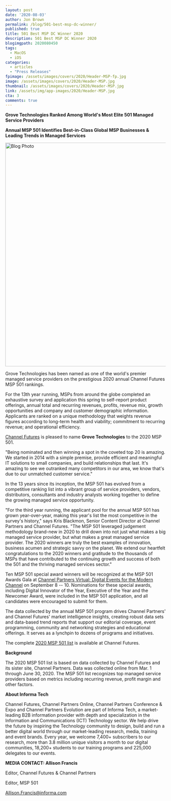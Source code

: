 ```yaml
---
layout: post
date: '2020-08-03'
author: Jon Brown
permalink: /blog/501-best-msp-dc-winner/
published: true
title: 501 Best MSP DC Winner 2020
description: 501 Best MSP DC Winner 2020
blogimgpath: 2020080450
tags:
  - MacOS
  - iOS
categories:
  - articles
  - "Press Releases"
fpimage: /assets/images/covers/2020/Header-MSP-fp.jpg
image: /assets/images/covers/2020/Header-MSP.jpg
thumbnail: /assets/images/covers/2020/Header-MSP.jpg
link: /assets/img/app-images/2020/Header-MSP.jpg
cta: 3
comments: true
---
```

**Grove Technologies Ranked Among World's Most Elite 501 Managed Service Providers**

**Annual MSP 501 Identifies Best-in-Class Global MSP Businesses & Leading Trends in Managed Services**

<img alt="Blog Photo" src="{{ site.site_cdn }}/assets/images/covers/2020/Header-MSP.jpg" class="img-fluid rounded m-2" width="700" />

Grove Technologies has been named as one of the world's premier managed
service providers on the prestigious 2020 annual Channel Futures MSP 501
rankings.

For the 13th year running, MSPs from around the globe completed an
exhaustive survey and application this spring to self-report product
offerings, annual total and recurring revenues, profits, revenue mix,
growth opportunities and company and customer demographic information.
Applicants are ranked on a unique methodology that weights revenue
figures according to long-term health and viability; commitment to
recurring revenue; and operational efficiency.

[Channel Futures](https://www.channelfutures.com/) is pleased to name
**Grove Technologies** to the 2020 MSP 501.

"Being nominated and then winning a spot in the coveted top 20 is
amazing. We started in 2014 with a simple premise, provide efficient and
meaningful IT solutions to small companies, and build relationships that
last. It's amazing to see we outranked many competitors in our area, we
know that's due to our unmatched customer service." 

In the 13 years since its inception, the MSP 501 has evolved from a
competitive ranking list into a vibrant group of service providers,
vendors, distributors, consultants and industry analysts working
together to define the growing managed service opportunity.

"For the third year running, the applicant pool for the annual MSP 501
has grown year-over-year, making this year's list the most competitive
in the survey's history," says Kris Blackmon, Senior Content Director at
Channel Partners and Channel Futures. "The MSP 501 leveraged judgement
methodology brand-new in 2020 to drill down into not just what makes a
big managed service provider, but what makes a great managed service
provider. The 2020 winners are truly the best examples of innovation,
business acumen and strategic savvy on the planet. We extend our
heartfelt congratulations to the 2020 winners and gratitude to the
thousands of MSPs that have contributed to the continuing growth and
success of both the 501 and the thriving managed services sector."

Ten MSP 501 special award winners will be recognized at the MSP 501
Awards Gala at [Channel Partners Virtual: Digital Events for the Modern
Channel](mailto:https://tmt.knect365.com/channel-partners-conference-expo/)
on September 8 -- 10. Nominations for these special awards, including
Digital Innovator of the Year, Executive of the Year and the Newcomer
Award, were included in the MSP 501 application, and all candidates were
encouraged to submit for them.

The data collected by the annual MSP 501 program drives Channel
Partners' and Channel Futures' market intelligence insights, creating
robust data sets and data-based trend reports that support our editorial
coverage, event programming, community and networking strategies and
educational offerings. It serves as a lynchpin to dozens of programs and
initiatives.

The complete [2020 MSP 501
list](https://www.channelfutures.com/msp-501/2020-msp-501-rankings) is
available at Channel Futures.

**Background**

The 2020 MSP 501 list is based on data collected by Channel Futures and
its sister site, Channel Partners. Data was collected online from Mar. 1
through June 30, 2020. The MSP 501 list recognizes top managed service
providers based on metrics including recurring revenue, profit margin
and other factors.

**About Informa Tech**

Channel Futures, Channel Partners Online, Channel Partners Conference &
Expo and Channel Partners Evolution are part of Informa Tech, a
market-leading B2B information provider with depth and specialization in
the Information and Communications (ICT) Technology sector. We help
drive the future by inspiring the Technology community to design, build
and run a better digital world through our market-leading research,
media, training and event brands. Every year, we welcome 7,400+
subscribers to our research, more than 3.8 million unique visitors a
month to our digital communities, 18,200+ students to our training
programs and 225,000 delegates to our events.

**MEDIA CONTACT:
Allison Francis**

Editor, Channel Futures & Channel Partners

Editor, MSP 501 

[Allison.Francis@informa.com](mailto:allison.francis@informa.com)
